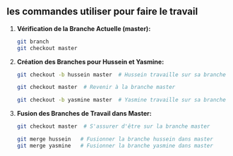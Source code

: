 
##  les commandes  utiliser  pour faire le travail 

1. **Vérification de la Branche Actuelle (master):**

    ```bash
    git branch
    git checkout master
    ```

2. **Création des Branches pour Hussein et Yasmine:**

    ```bash
    git checkout -b hussein master  # Hussein travaille sur sa branche

    git checkout master  # Revenir à la branche master

    git checkout -b yasmine master  # Yasmine travaille sur sa branche
    ```

3. **Fusion des Branches de Travail dans Master:**

    ```bash
    git checkout master  # S'assurer d'être sur la branche master

    git merge hussein   # Fusionner la branche hussein dans master
    git merge yasmine   # Fusionner la branche yasmine dans master
    ```

